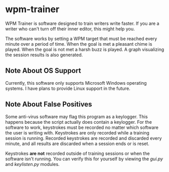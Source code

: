 # wpm-trainer
WPM Trainer is software designed to train writers write faster.
If you are a writer who can't turn off their inner editor, this might help you.

The software works by setting a WPM target that must be reached every minute over a period of time.
When the goal is met a pleasant chime is played.
When the goal is not met a harsh buzz is played.
A graph visualizing the session results is also generated.

## Note About OS Support

Currently, this software only supports Microsoft Windows operating systems.
I have plans to provide Linux support in the future.

## Note About False Positives
Some anti-virus software may flag this program as a keylogger. 
This happens because the script actually does contain a keylogger.
For the software to work, keystrokes must be recorded no matter which software the user is writing with.
Keystrokes are only recorded while a training session is running.
Recorded keystrokes are recorded and discarded every minute, and all results are discarded when a session ends or is reset.

Keystrokes **are not** recorded outside of training sessions or when the software isn't running.
You can verify this for yourself by viewing the *gui.py* and *keylisten.py* modules.